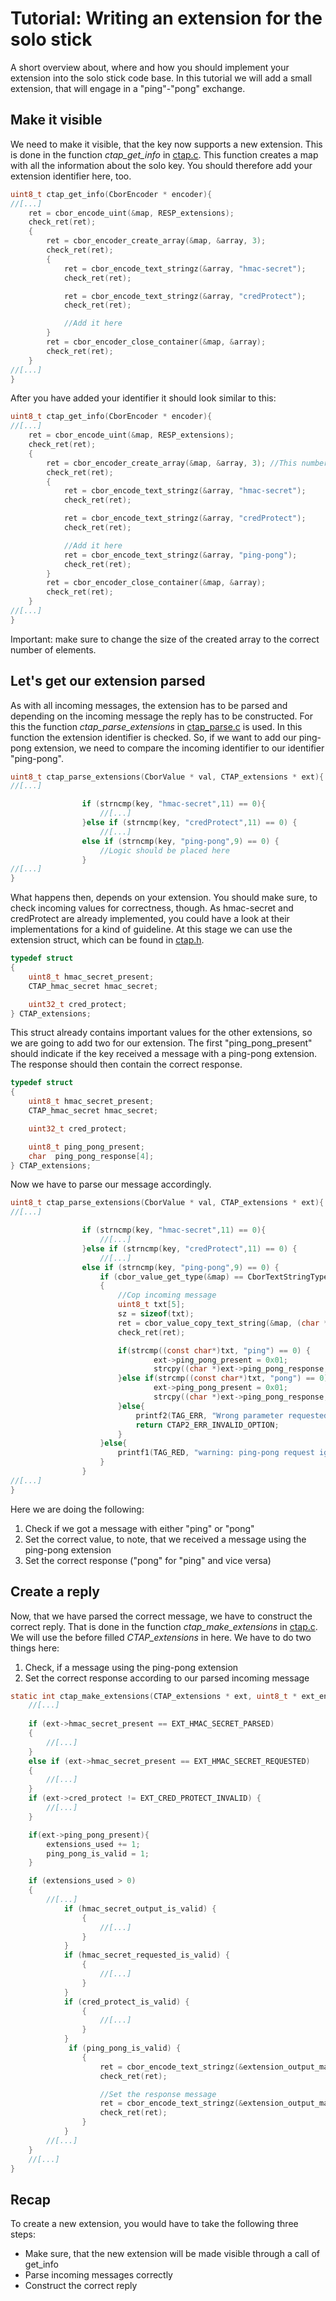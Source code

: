 # Tutorial: Writing an extension for the solo stick
A short overview about, where and how you should implement your extension into the solo stick code base. In this tutorial we will add a small extension, that will engage in a "ping"-"pong" exchange.

## Make it visible
We need to make it visible, that the key now supports a new extension.
This is done in the function _ctap_get_info_ in [ctap.c](https://github.com/solokeys/solo/blob/master/fido2/ctap.c). This function creates a map with all the information about the solo key. You should therefore add your extension identifier here, too.
```c
uint8_t ctap_get_info(CborEncoder * encoder){
//[...]
    ret = cbor_encode_uint(&map, RESP_extensions);
    check_ret(ret);
    {
        ret = cbor_encoder_create_array(&map, &array, 3);
        check_ret(ret);
        {
            ret = cbor_encode_text_stringz(&array, "hmac-secret");
            check_ret(ret);

            ret = cbor_encode_text_stringz(&array, "credProtect");
            check_ret(ret);

            //Add it here
        }
        ret = cbor_encoder_close_container(&map, &array);
        check_ret(ret);
    }
//[...]
}
```
After you have added your identifier it should look similar to this:
```c
uint8_t ctap_get_info(CborEncoder * encoder){
//[...]
    ret = cbor_encode_uint(&map, RESP_extensions);
    check_ret(ret);
    {
        ret = cbor_encoder_create_array(&map, &array, 3); //This number should reflect the number of supported extensions
        check_ret(ret);
        {
            ret = cbor_encode_text_stringz(&array, "hmac-secret");
            check_ret(ret);

            ret = cbor_encode_text_stringz(&array, "credProtect");
            check_ret(ret);

            //Add it here
            ret = cbor_encode_text_stringz(&array, "ping-pong");
            check_ret(ret);
        }
        ret = cbor_encoder_close_container(&map, &array);
        check_ret(ret);
    }
//[...]
}

```
Important: make sure to change the size of the created array to the correct number of elements.

## Let's get our extension parsed
As with all incoming messages, the extension has to be parsed and depending on the incoming message the reply has to be constructed. For this the function _ctap_parse_extensions_ in [ctap_parse.c](https://github.com/solokeys/solo/blob/master/fido2/ctap_parse.c) is used.
In this function the extension identifier is checked. So, if we want to add our ping-pong extension, we need to compare the incoming identifier to our identifier "ping-pong".
```c
uint8_t ctap_parse_extensions(CborValue * val, CTAP_extensions * ext){
//[...]

                if (strncmp(key, "hmac-secret",11) == 0){
                    //[...]
                }else if (strncmp(key, "credProtect",11) == 0) {
                    //[...]
                else if (strncmp(key, "ping-pong",9) == 0) {
                    //Logic should be placed here
                }
//[...]
}
```
What happens then, depends on your extension. You should make sure, to check incoming values for correctness, though. As hmac-secret and credProtect are already implemented, you could have a look at their implementations for a kind of guideline.
At this stage we can use the extension struct, which can be found in [ctap.h](https://github.com/solokeys/solo/blob/master/fido2/ctap.h). 
```c
typedef struct
{
    uint8_t hmac_secret_present;
    CTAP_hmac_secret hmac_secret;

    uint32_t cred_protect;
} CTAP_extensions;
```
This struct already contains important values for the other extensions, so we are going to add two for our extension. The first "ping_pong_present" should indicate if the key received a message with a ping-pong extension. The response should then contain the correct response.
```c
typedef struct
{
    uint8_t hmac_secret_present;
    CTAP_hmac_secret hmac_secret;

    uint32_t cred_protect;

    uint8_t ping_pong_present;
    char  ping_pong_response[4];
} CTAP_extensions;
```
Now we have to parse our message accordingly.
```c
uint8_t ctap_parse_extensions(CborValue * val, CTAP_extensions * ext){
//[...]

                if (strncmp(key, "hmac-secret",11) == 0){
                    //[...]
                }else if (strncmp(key, "credProtect",11) == 0) {
                    //[...]
                else if (strncmp(key, "ping-pong",9) == 0) {
                    if (cbor_value_get_type(&map) == CborTextStringType)
                    {   
                        //Cop incoming message
                        uint8_t txt[5];
                        sz = sizeof(txt);
                        ret = cbor_value_copy_text_string(&map, (char *)txt, &sz, NULL);
                        check_ret(ret);

                        if(strcmp((const char*)txt, "ping") == 0) {
                                ext->ping_pong_present = 0x01;
                                strcpy((char *)ext->ping_pong_response, "pong");
                        }else if(strcmp((const char*)txt, "pong") == 0) {
                                ext->ping_pong_present = 0x01;
                                strcpy((char *)ext->ping_pong_response, "ping");
                        }else{
                            printf2(TAG_ERR, "Wrong parameter requested. Got %s.\r\n", txt);
                            return CTAP2_ERR_INVALID_OPTION;
                        }
                    }else{
                        printf1(TAG_RED, "warning: ping-pong request ignored for being wrong type\r\n");
                    }
                }
//[...]
}
```
Here we are doing the following:
1. Check if we got a message with either "ping" or "pong" 
2. Set the correct value, to note, that we received a message using the ping-pong extension
3. Set the correct response ("pong" for "ping" and vice versa)


## Create a reply
Now, that we have parsed the correct message, we have to construct the correct reply. That is done in the function _ctap_make_extensions_ in [ctap.c](https://github.com/solokeys/solo/blob/master/fido2/ctap.c). We will use the before filled _CTAP_extensions_ in here.
We have to do two things here: 
1. Check, if a message using the ping-pong extension
2. Set the correct response according to our parsed incoming message
```c
static int ctap_make_extensions(CTAP_extensions * ext, uint8_t * ext_encoder_buf, unsigned int * ext_encoder_buf_size){
    //[...]
   
    if (ext->hmac_secret_present == EXT_HMAC_SECRET_PARSED)
    {
        //[...]
    }
    else if (ext->hmac_secret_present == EXT_HMAC_SECRET_REQUESTED)
    {
        //[...]
    }
    if (ext->cred_protect != EXT_CRED_PROTECT_INVALID) {
        //[...]
    }

    if(ext->ping_pong_present){
        extensions_used += 1;
        ping_pong_is_valid = 1;
    }

    if (extensions_used > 0)
    {
        //[...]
            if (hmac_secret_output_is_valid) {
                {
                    //[...]
                }
            }
            if (hmac_secret_requested_is_valid) {
                {   
                    //[...]
                }
            }
            if (cred_protect_is_valid) {
                {   
                    //[...]
                }
            }
             if (ping_pong_is_valid) {
                {   
                    ret = cbor_encode_text_stringz(&extension_output_map, "ping-pong");
                    check_ret(ret);

                    //Set the response message
                    ret = cbor_encode_text_stringz(&extension_output_map, (const char*)ext->ping_pong_response);
                    check_ret(ret);
                }
            }
        //[...]
    }
    //[...]
}
```

## Recap
To create a new extension, you would have to take the following three steps:
- Make sure, that the new extension will be made visible through a call of get_info
- Parse incoming messages correctly
- Construct the correct reply